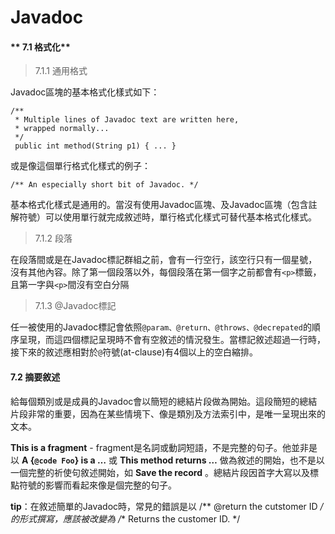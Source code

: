 # Javadoc




#### ** 7.1 格式化**

>7.1.1 通用格式

Javadoc區塊的基本格式化樣式如下：

    /** 
     * Multiple lines of Javadoc text are written here,
     * wrapped normally... 
     */
     public int method(String p1) { ... }

或是像這個單行格式化樣式的例子：

    /** An especially short bit of Javadoc. */
    
基本格式化樣式是通用的。當沒有使用Javadoc區塊、及Javadoc區塊（包含註解符號）可以使用單行就完成敘述時，單行格式化樣式可替代基本格式化樣式。  

>7.1.2 段落

在段落間或是在Javadoc標記群組之前，會有一行空行，該空行只有一個星號，沒有其他內容。除了第一個段落以外，每個段落在第一個字之前都會有```<p>```標籤，且第一字與```<p>```間沒有空白分隔

>7.1.3 @Javadoc標記

任一被使用的Javadoc標記會依照```@param、@return、@throws、@decrepated```的順序呈現，而這四個標記呈現時不會有空敘述的情況發生。當標記敘述超過一行時，接下來的敘述應相對於```@```符號(at-clause)有4個以上的空白縮排。


#### **7.2 摘要敘述**

給每個類別或是成員的Javadoc會以簡短的總結片段做為開始。這段簡短的總結片段非常的重要，因為在某些情境下、像是類別及方法索引中，是唯一呈現出來的文本。

**This is a fragment** -    fragment是名詞或動詞短語，不是完整的句子。他並非是以
 **A {```@code Foo```} is a …** 或 **This method returns …** 做為敘述的開始，也不是以一個完整的祈使句敘述開始，如 **Save the record** 。總結片段因首字大寫以及標點符號的影響而看起來像是個完整的句子。
 
 **tip**：在敘述簡單的Javadoc時，常見的錯誤是以 /** @return the cutstomer ID */的形式撰寫，應該被改變為 /** Returns the customer ID. */